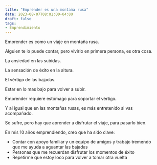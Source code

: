 ```yaml
---
title: "Emprender es una montaña rusa"
date: 2023-08-07T08:01:00-04:00
draft: false
tags:
- Emprendimiento
---
```

Emprender es como un viaje en montaña rusa.

Alguien te lo puede contar, pero vivirlo en primera persona, es otra cosa.

La ansiedad en las subidas.

La sensación de éxito en la altura.

El vértigo de las bajadas.

Estar en lo mas bajo para volver a subir.

Emprender requiere estómago para soportar el vértigo.

Y al igual que en las montañas rusas, es más entretenido si vas acompañado.

Se sufre, pero hay que aprender a disfrutar el viaje, para pasarlo bien.

En mis 10 años emprendiendo, creo que ha sido clave:

- Contar con apoyo familiar y un equipo de amigos y trabajo tremendo que me ayuda a aguantar las bajadas
- Personas que me recuerdan disfrutar los momentos de éxito
- Repetirme que estoy loco para volver a tomar otra vuelta

